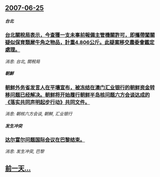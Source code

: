 ## [2007-06-25](/news/2007/06/25/index.md)

##### 台北
### [台北關稅局表示，今查獲一支未事前報備主管機關許可，即攜帶闖關疑似保育類犀牛角之物品，計重4.806公斤。此疑案移交農委會鑑定處理。](/news/2007/06/25/台北關稅局表示-今查獲一支未事前報備主管機關許可-即攜帶闖關疑似保育類犀牛角之物品-計重4806公斤-此疑案移交農委會.md)
_消息: 台北, 關稅局_

##### 朝鮮
### [朝鲜外务省发言人在平壤宣布，被冻结在澳门汇业银行的朝鲜资金转移问题已经解决。朝鲜将开始履行朝鲜半岛核问题六方会谈达成的《落实共同声明起步行动》共同文件。](/news/2007/06/25/朝鲜外务省发言人在平壤宣布-被冻结在澳门汇业银行的朝鲜资金转移问题已经解决-朝鲜将开始履行朝鲜半岛核问题六方会谈达成的.md)
_消息: 朝核六方会谈, 朝鮮, 汇业银行_

##### 发生冲突
### [达尔富尔问题国际会议在巴黎结束。](/news/2007/06/25/达尔富尔问题国际会议在巴黎结束.md)
_消息: 发生冲突, 巴黎_

## [前一天...](/news/2007/06/24/index.md)

